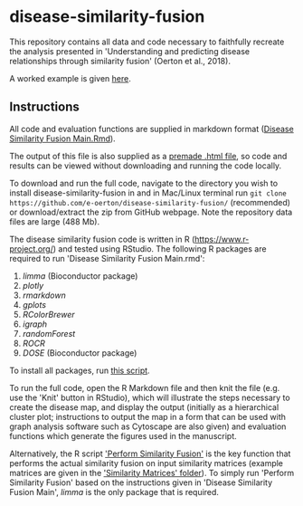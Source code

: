 # disease-similarity-fusion

This repository contains all data and code necessary to faithfully recreate the analysis presented in 'Understanding and predicting disease relationships through similarity fusion' (Oerton et al., 2018).
 
A worked example is given [here](https://rawgit.com/e-oerton/disease-similarity-fusion/master/Disease_Similarity_Fusion_Main.html).

## Instructions

All code and evaluation functions are supplied in markdown format ([Disease Similarity Fusion Main.Rmd](https://github.com/e-oerton/disease-similarity-fusion/blob/master/Disease%20Similarity%20Fusion%20Main.Rmd)).

The output of this file is also supplied as a [premade .html file](https://rawgit.com/e-oerton/disease-similarity-fusion/master/Disease_Similarity_Fusion_Main.html), so code and results can be viewed without downloading and running the code locally.  

To download and run the full code, navigate to the directory you wish to install disease-similarity-fusion in and in Mac/Linux terminal run ```git clone https://github.com/e-oerton/disease-similarity-fusion/``` (recommended) or download/extract the zip from GitHub webpage.  Note the repository data files are large (488 Mb).

The disease similarity fusion code is written in R (https://www.r-project.org/) and tested using RStudio. 
The following R packages are required to run 'Disease Similarity Fusion Main.rmd':
1. *limma* (Bioconductor package)
2. *plotly*
3. *rmarkdown*
4. *gplots*
5. *RColorBrewer*
6. *igraph*
7. *randomForest*
8. *ROCR*
9. *DOSE* (Bioconductor package)

To install all packages, run [this script](https://github.com/e-oerton/disease-similarity-fusion/blob/master/Scripts/Package%20Installation%20Commands.R).

To run the full code, open the R Markdown file and then knit the file (e.g. use the 'Knit' button in RStudio), which will illustrate the steps necessary to create the disease map, and display the output (initially as a hierarchical cluster plot; instructions to output the map in a form that can be used with graph analysis software such as Cytoscape are also given) and evaluation functions which generate the figures used in the manuscript.  

Alternatively, the R script ['Perform Similarity Fusion'](https://github.com/e-oerton/disease-similarity-fusion/blob/master/Scripts/Perform%20Similarity%20Fusion.R) is the key function that performs the actual similarity fusion on input similarity matrices (example matrices are given in the ['Similarity Matrices' folder](https://github.com/e-oerton/disease-similarity-fusion/blob/master/Data/Similarity%20Matrices)).  To simply run 'Perform Similarity Fusion' based on the instructions given in 'Disease Similarity Fusion Main', *limma* is the only package that is required.  
